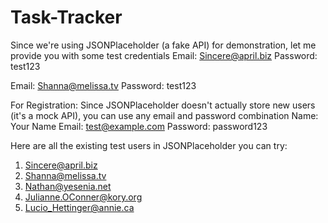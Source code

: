 # Task-Tracker

Since we're using JSONPlaceholder (a fake API) for demonstration, let me provide you with some test credentials 
Email: Sincere@april.biz
Password: test123


Email: Shanna@melissa.tv
Password: test123


For Registration:
Since JSONPlaceholder doesn't actually store new users (it's a mock API), you can use any email and password combination
Name: Your Name
Email: test@example.com
Password: password123

Here are all the existing test users in JSONPlaceholder you can try:
1. Sincere@april.biz
2. Shanna@melissa.tv
3. Nathan@yesenia.net
4. Julianne.OConner@kory.org
5. Lucio_Hettinger@annie.ca
